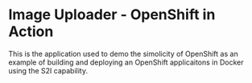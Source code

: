 # Image Uploader - OpenShift in Action

This is the application used to demo the simolicity  of OpenShift as an example of building and deploying an OpenShift applicaitons in Docker using the S2I capability.
